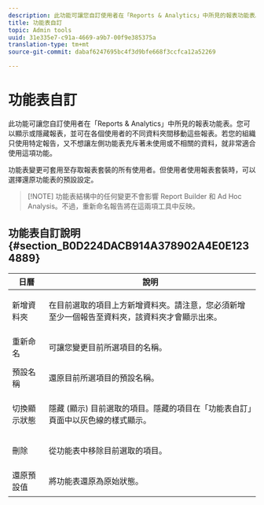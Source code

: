 ```yaml
---
description: 此功能可讓您自訂使用者在「Reports & Analytics」中所見的報表功能表。您可以顯示或隱藏報表，並可在各個使用者的不同資料夾間移動這些報表。若您的組織只使用特定報告，又不想讓左側功能表充斥著未使用或不相關的資料，就非常適合使用這項功能。
title: 功能表自訂
topic: Admin tools
uuid: 31e335e7-c91a-4669-a9b7-00f9e385375a
translation-type: tm+mt
source-git-commit: dabaf6247695bc4f3d9bfe668f3ccfca12a52269

---
```



# 功能表自訂

此功能可讓您自訂使用者在「Reports &amp; Analytics」中所見的報表功能表。您可以顯示或隱藏報表，並可在各個使用者的不同資料夾間移動這些報表。若您的組織只使用特定報告，又不想讓左側功能表充斥著未使用或不相關的資料，就非常適合使用這項功能。

功能表變更可套用至存取報表套裝的所有使用者。但使用者使用報表套裝時，可以選擇還原功能表的預設設定。

>[!NOTE] 功能表結構中的任何變更不會影響 Report Builder 和 Ad Hoc Analysis。不過，重新命名報告將在這兩項工具中反映。

## 功能表自訂說明 {#section_B0D224DACB914A378902A4E0E1234889}

<table id="table_E609632569EB499184E56618C2CEF742"> 
 <thead> 
  <tr> 
   <th colname="col1" class="entry"> 日曆 </th> 
   <th colname="col2" class="entry"> 說明 </th> 
  </tr> 
 </thead>
 <tbody> 
  <tr> 
   <td colname="col1"> <span class="wintitle"> 新增資料夾</span> </td> 
   <td colname="col2"> <p> 在目前選取的項目上方新增資料夾。請注意，您必須新增至少一個報告至資料夾，該資料夾才會顯示出來。 </p> </td> 
  </tr> 
  <tr> 
   <td colname="col1"> <span class="wintitle"> 重新命名</span> </td> 
   <td colname="col2"> <p> 可讓您變更目前所選項目的名稱。 </p> </td> 
  </tr> 
  <tr> 
   <td colname="col1"> <span class="wintitle"> 預設名稱</span> </td> 
   <td colname="col2"> <p> 還原目前所選項目的預設名稱。 </p> </td> 
  </tr> 
  <tr> 
   <td colname="col1"> <span class="wintitle"> 切換顯示狀態</span> </td> 
   <td colname="col2"> <p> 隱藏 (顯示) 目前選取的項目。隱藏的項目在「功能表自訂」頁面中以灰色線的樣式顯示。 </p> </td> 
  </tr> 
  <tr> 
   <td colname="col1"> <span class="wintitle"> 刪除</span> </td> 
   <td colname="col2"> <p> 從功能表中移除目前選取的項目。 </p> </td> 
  </tr> 
  <tr> 
   <td colname="col1"> <span class="wintitle"> 還原預設值</span> </td> 
   <td colname="col2"> <p> 將功能表還原為原始狀態。 </p> </td> 
  </tr> 
 </tbody> 
</table>

